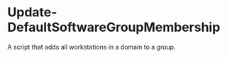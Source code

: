 # Update-DefaultSoftwareGroupMembership
A script that adds all workstations in a domain to a group.
